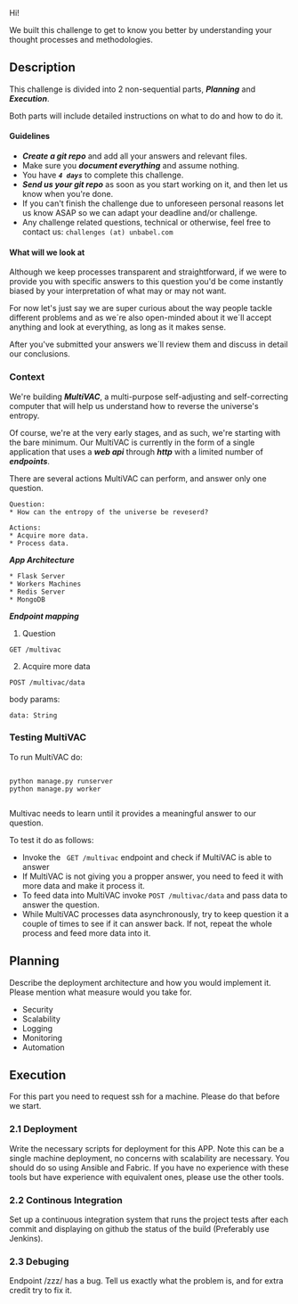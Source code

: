 Hi!

We built this challenge to get to know you better by understanding your thought processes and methodologies.

## Description

This challenge is divided into 2 non-sequential parts, ***Planning*** and ***Execution***.

Both parts will include detailed instructions on what to do and how to do it.

#### Guidelines
* ***Create a _git repo_*** and add all your answers and relevant files.
* Make sure you ***document everything*** and assume nothing.
* You have ***```4 days```*** to complete this challenge.
* ***Send us your _git repo_*** as soon as you start working on it, and then let us know when you're done.
* If you can't finish the challenge due to unforeseen personal reasons let us know ASAP so we can adapt your deadline and/or challenge.
* Any challenge related questions, technical or otherwise, feel free to contact us: ```challenges (at) unbabel.com```


#### What will we look at
Although we keep processes transparent and straightforward, if we were to provide you with specific answers to this question you'd be come instantly biased by your interpretation of what may or may not want. 

For now let's just say we are super curious about the way people tackle different problems and as we´re also open-minded about it we´ll accept anything and look at everything, as long as it makes sense.

After you've submitted your answers we´ll review them and discuss in detail our conclusions.

### Context

We're building ***MultiVAC***, a multi-purpose self-adjusting and self-correcting computer that will help us understand how to reverse the universe's entropy.

Of course, we're at the very early stages, and as such, we're starting with the bare minimum. Our MultiVAC is currently in the form of a single application that uses a ***web api*** through ***http*** with a limited number of ***endpoints***.

There are several actions MultiVAC can perform, and answer only one question.

```
Question:
* How can the entropy of the universe be reveserd?
```

```
Actions:
* Acquire more data.
* Process data.
```

***App Architecture***  

```
* Flask Server
* Workers Machines
* Redis Server 
* MongoDB
```

***Endpoint mapping***

1) Question

```
GET /multivac
```

2) Acquire more data    

```POST /multivac/data```  

body params:  
```  
data: String  
``` 


### Testing MultiVAC

To run MultiVAC do:

```

python manage.py runserver
python manage.py worker


```

Multivac needs to learn until it provides a meaningful answer to our question. 

To test it do as follows:

* Invoke the ``` GET /multivac``` endpoint and check if MultiVAC is able to answer
* If MultiVAC is not giving you a propper answer, you need to feed it with more data and make it process it.
* To feed data into MultiVAC invoke ```POST /multivac/data``` and pass data to answer the question.
* While MultiVAC processes data asynchronously, try to keep question it a couple of times to see if it can answer back. If not, repeat the whole process and feed more data into it. 


## Planning

Describe the deployment architecture and how you would implement it. Please mention what measure would you take for.

* Security
* Scalability
* Logging
* Monitoring
* Automation


## Execution

For this part you need to request ssh for a machine. Please do that before we start.

### 2.1 Deployment
Write the necessary scripts for deployment for this APP. Note this can be a single machine deployment, no concerns with scalability are necessary. You should do so using Ansible and Fabric. If you have no experience with these tools but have experience with equivalent ones, please use the other tools.

### 2.2 Continous Integration
Set up a continuous integration system that runs the project tests after each commit and displaying on github the status of the build (Preferably use Jenkins).

### 2.3 Debuging
Endpoint /zzz/ has a bug. Tell us exactly what the problem is, and for extra credit try to fix it.    


